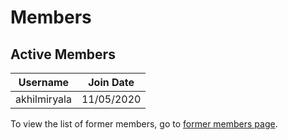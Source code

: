 # Members

## Active Members

|**Username**|**Join Date**|
|------------|-------------|
|akhilmiryala|  11/05/2020 |
To view the list of former members, go to [former members page](former-team.md).
